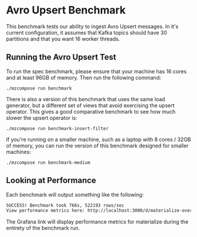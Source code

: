# Avro Upsert Benchmark

This benchmark tests our ability to ingest Avro Upsert messages. In it's current configuration, it
assumes that Kafka topics should have 30 partitions and that you want 16 worker threads.

## Running the Avro Upsert Test

To run the spec benchmark, please ensure that your machine has 16 cores and at least 96GB of
memory. Then run the following command:

    ./mzcompose run benchmark

There is also a version of this benchmark that uses the same load generator, but a different set
of views that avoid exercising the upsert operator. This gives a good comparative benchmark to see
how much slower the upsert operator is:

    ./mzcompose run benchmark-insert-filter

If you're running on a smaller machine, such as a laptop with 8 cores / 32GB of memory, you can
run the version of this benchmark designed for smaller machines:

    ./mzcompose run benchmark-medium

## Looking at Performance

Each benchmark will output something like the following:

```sh
SUCCESS! Benchmark took 766s, 522193 rows/sec
View performance metrics here: http://localhost:3000/d/materialize-overview/materialize-overview?from=1612572459000&to=1612573285000&tz=UTC
```

The Grafana link will display performance metrics for materialize during the entirety of the
benchmark run.

